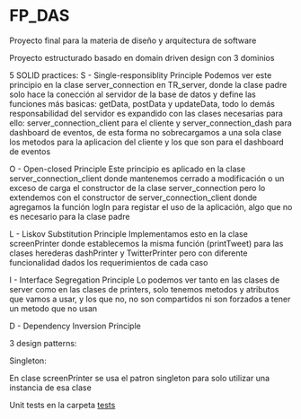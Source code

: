 # FP_DAS
Proyecto final para la materia de diseño y arquitectura de software

Proyecto estructurado basado en domain driven design con 3 dominios

 5 SOLID practices:
S - Single-responsiblity Principle
Podemos ver este principio en la clase server_connection en TR_server, donde la clase padre solo hace la conección al servidor de la base de datos y define las funciones más basicas: getData, postData y updateData, todo lo demás responsabilidad del servidor es expandido con las clases necesarias para ello: server_connection_client para el cliente y server_connection_dash para dashboard de eventos, de esta forma no sobrecargamos a una sola clase los metodos para la aplicacion del cliente y los que son para el dashboard de eventos

O - Open-closed Principle
Este principio es aplicado en la clase server_connection_client donde mantenemos cerrado a modificación o un exceso de carga el constructor de la clase server_connection pero lo extendemos con el constructor de server_connection_client donde agregamos la función logIn para registar el uso de la aplicación, algo que no es necesario para la clase padre


L - Liskov Substitution Principle
Implementamos esto en la clase screenPrinter donde establecemos la misma función (printTweet) para las clases herederas dashPrinter y TwitterPrinter pero con diferente funcionalidad dados los requerimientos de cada caso


I - Interface Segregation Principle
Lo podemos ver tanto en las clases de server como en las clases de printers, solo tenemos metodos y atributos que vamos a usar, y los que no, no son compartidos ni son forzados a tener un metodo que no usan

D - Dependency Inversion Principle

 
 3 design patterns:

 Singleton:

 En clase screenPrinter se usa el patron singleton para solo utilizar una instancia de esa clase

 

Unit tests en la carpeta [tests](/tests)